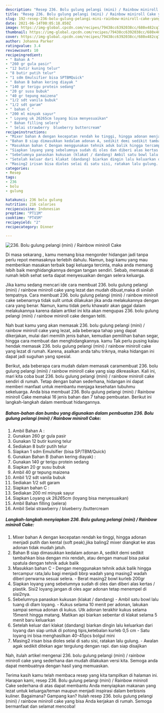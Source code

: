 ```yaml
---
description: "Resep 236. Bolu gulung pelangi (mini) / Rainbow miniroll Cake yang nikmat dan Mudah Dibuat"
title: "Resep 236. Bolu gulung pelangi (mini) / Rainbow miniroll Cake yang nikmat dan Mudah Dibuat"
slug: 192-resep-236-bolu-gulung-pelangi-mini-rainbow-miniroll-cake-yang-nikmat-dan-mudah-dibuat
date: 2021-06-14T00:05:18.850Z
image: https://img-global.cpcdn.com/recipes/79438cc6392038cc/680x482cq70/236-bolu-gulung-pelangi-mini-rainbow-miniroll-cake-foto-resep-utama.jpg
thumbnail: https://img-global.cpcdn.com/recipes/79438cc6392038cc/680x482cq70/236-bolu-gulung-pelangi-mini-rainbow-miniroll-cake-foto-resep-utama.jpg
cover: https://img-global.cpcdn.com/recipes/79438cc6392038cc/680x482cq70/236-bolu-gulung-pelangi-mini-rainbow-miniroll-cake-foto-resep-utama.jpg
author: Johanna Parker
ratingvalue: 3.4
reviewcount: 10
recipeingredient:
- " Bahan A "
- "260 gr gula pasir"
- "12 butir kuning telur"
- "8 butir putih telur"
- "1 sdm Emulsifier bisa SPTBMQuick"
- " Bahan B bahan kering diayak "
- "140 gr terigu protein sedang"
- "20 gr susu bubuk"
- "40 gr tepung maizena"
- "1/2 sdt vanila bubuk"
- "1/2 sdt garam"
- " bahan C "
- "200 ml minyak sayur"
- " Loyang uk 26265cm loyang bisa menyesuaikan"
- " Bahan filling selera"
- " Selai strawberry  blueberry buttercream"
recipeinstructions:
- "Mixer bahan A dengan kecepatan rendah ke tinggi, hingga adonan menjadi putih dan kental (soft peak),jika baling2 mixer diangkat ke atas adonan tidak mudah jatuh."
- "Bahan B siap dimasukkan kedalam adonan A, sedikit demi sedikit tambahkan bisa dengan mix rendah, atau dengan manual bisa pakai spatula dengan tehnik aduk balik"
- "Masukkan bahan C Dengan menggunakan tehnik aduk balik hingga tercampur rata,lalu bagi menjadi bbrp wadah yang masing2 wadah diberi perwarna sesuai selera.  Berat masing2 bowl kurleb 200gr"
- "Siapkan loyang yang sebelumnya sudah di oles dan diberi alas kertas / plastik. Sisi2 loyang jangan di oles agar adonan tetap menempel di sisi2nya."
- "Sebelumnya panaskan kukusan (klakat / dandang) Ambil satu bowl lalu tuang di dlam loyang. Kukus selama 10 menit per adonan, lakukan sampai semua adonan di kukus. Utk adonan terakhir kukus selama 15menit hingga matang. Matikan api biarkan sebentar di klakat selama 5 menit baru keluarkan"
- "Setelah keluar dari klakat (dandang) biarkan dingin lalu keluarkan dari loyang dan siap untuk di potong tipis,ketebalan kurleb 0,5 cm Satu loyang ini bisa menghasilkan 40-45pcs bolgul mini"
- "Masing2 irisan bisa dioles selai di satu sisi, ratakan lalu gulung.  Awalan agak sedikit ditekan agar tergulung dengan rapi. dan siap disajikan"
categories:
- Resep
tags:
- 236
- bolu
- gulung

katakunci: 236 bolu gulung 
nutrition: 216 calories
recipecuisine: Indonesian
preptime: "PT11M"
cooktime: "PT45M"
recipeyield: "2"
recipecategory: Dinner

---
```



![236. Bolu gulung pelangi (mini) / Rainbow miniroll Cake](https://img-global.cpcdn.com/recipes/79438cc6392038cc/680x482cq70/236-bolu-gulung-pelangi-mini-rainbow-miniroll-cake-foto-resep-utama.jpg)

Di masa  sekarang , kamu memang bisa mengorder hidangan jadi tanpa perlu repot memasaknya terlebih dahulu. Namun, bagi kamu yang mau memberikan masakan terbaik bagi keluarga tercinta, maka anda memang lebih baik menghidangkannya dengan tangan sendiri. Sebab, memasak di rumah lebih sehat serta dapat menyesuaikan dengan selera keluarga.

Jika kamu sedang mencari ide cara membuat 236. bolu gulung pelangi (mini) / rainbow miniroll cake yang lezat dan mudah dibuat,maka di sinilah tempatnya. Cara membuat 236. bolu gulung pelangi (mini) / rainbow miniroll cake  sebenarnya tidak sulit untuk dilakukan jika anda melakukannya dengan cara yang benar. Namun, kamu tidak perlu khawatir akan gagal dalam melakukannya 
karena dalam artikel ini kita akan mengupas 236. bolu gulung pelangi (mini) / rainbow miniroll cake dengan teliti.  



Nah buat kamu yang akan memasak 236. bolu gulung pelangi (mini) / rainbow miniroll cake yang lezat, ada beberapa tahap yang dapat dikerjakan, mulai dari memilih jenis bahan, kemudian pemilihan bahan segar, hingga cara membuat dan menghidangkannya. kamu Tak perlu pusing kalau hendak memasak 236. bolu gulung pelangi (mini) / rainbow miniroll cake yang lezat di rumah. Karena, asalkan anda  tahu triknya, maka hidangan ini dapat jadi suguhan yang spesial.

Berikut, ada beberapa cara mudah dalam memasak caramembuat 236. bolu gulung pelangi (mini) / rainbow miniroll cake yang siap dikreasikan. Kali ini, mari kita coba buat 236. bolu gulung pelangi (mini) / rainbow miniroll cake sendiri di rumah. Tetap dengan bahan sederhana, hidangan ini dapat memberi manfaat untuk membantu menjaga kesehatan tubuhmu sekeluarga. Anda bisa membuat 236. Bolu gulung pelangi (mini) / Rainbow miniroll Cake memakai 16 jenis bahan dan 7 tahap pembuatan. Berikut ini langkah-langkah dalam membuat hidangannya.

<!--inarticleads1-->

##### Bahan-bahan dan bumbu yang digunakan dalam pembuatan 236. Bolu gulung pelangi (mini) / Rainbow miniroll Cake:

1. Ambil  Bahan A :
1. Gunakan 260 gr gula pasir
1. Gunakan 12 butir kuning telur
1. Sediakan 8 butir putih telur
1. Siapkan 1 sdm Emulsifier (bisa SP/TBM/Quick)
1. Gunakan  Bahan B (bahan kering diayak) :
1. Gunakan 140 gr terigu protein sedang
1. Siapkan 20 gr susu bubuk
1. Ambil 40 gr tepung maizena
1. Ambil 1/2 sdt vanila bubuk
1. Sediakan 1/2 sdt garam
1. Siapkan  bahan C :
1. Sediakan 200 ml minyak sayur
1. Siapkan  Loyang uk 26*26*5cm (loyang bisa menyesuaikan)
1. Ambil  Bahan filling (selera)
1. Ambil  Selai strawberry / blueberry /buttercream




<!--inarticleads2-->

##### Langkah-langkah menyiapkan 236. Bolu gulung pelangi (mini) / Rainbow miniroll Cake:

1. Mixer bahan A dengan kecepatan rendah ke tinggi, hingga adonan menjadi putih dan kental (soft peak),jika baling2 mixer diangkat ke atas adonan tidak mudah jatuh.
1. Bahan B siap dimasukkan kedalam adonan A, sedikit demi sedikit tambahkan bisa dengan mix rendah, atau dengan manual bisa pakai spatula dengan tehnik aduk balik
1. Masukkan bahan C - Dengan menggunakan tehnik aduk balik hingga tercampur rata,lalu bagi menjadi bbrp wadah yang masing2 wadah diberi perwarna sesuai selera.  - Berat masing2 bowl kurleb 200gr
1. Siapkan loyang yang sebelumnya sudah di oles dan diberi alas kertas / plastik. Sisi2 loyang jangan di oles agar adonan tetap menempel di sisi2nya.
1. Sebelumnya panaskan kukusan (klakat / dandang) - Ambil satu bowl lalu tuang di dlam loyang. - Kukus selama 10 menit per adonan, lakukan sampai semua adonan di kukus. Utk adonan terakhir kukus selama 15menit hingga matang. Matikan api biarkan sebentar di klakat selama 5 menit baru keluarkan
1. Setelah keluar dari klakat (dandang) biarkan dingin lalu keluarkan dari loyang dan siap untuk di potong tipis,ketebalan kurleb 0,5 cm - Satu loyang ini bisa menghasilkan 40-45pcs bolgul mini
1. Masing2 irisan bisa dioles selai di satu sisi, ratakan lalu gulung.  - Awalan agak sedikit ditekan agar tergulung dengan rapi. dan siap disajikan




Nah, itulah artikel mengenai  236. bolu gulung pelangi (mini) / rainbow miniroll cake  yang sederhana dan mudah dilakukan versi kita. Semoga anda dapat membuatnya dengan hasil yang memuaskan. 

Terima kasih kamu telah membaca resep yang kita tampilkan di halaman ini. Harapan kami, resep  236. Bolu gulung pelangi (mini) / Rainbow miniroll Cake sederhana di atas dapat membantu Anda menyiapkan makanan yang lezat untuk keluarga/teman maupun menjadi inspirasi dalam berbisnis kuliner. Bagaimana? Gampang kan? Itulah resep 236. bolu gulung pelangi (mini) / rainbow miniroll cake yang bisa Anda kerjakan di rumah. Semoga bermanfaat dan selamat mencoba!

